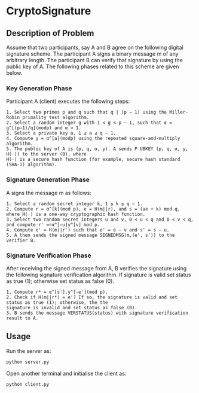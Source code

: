 # CryptoSignature

## Description of Problem
Assume that two participants, say A and B agree on the following digital signature scheme. The participant
A signs a binary message m of any arbitrary length. The participant B can verify that signature by using the
public key of A. The following phases related to this scheme are given below.

### Key Generation Phase
Participant A (client) executes the following steps:
```
1. Select two primes p and q such that q | (p − 1) using the Miller-Robin primality test algorithm.
2. Select a random integer g with 1 < g < p − 1, such that α = g^[(p−1)/q](modp) and α > 1.
3. Select a private key a, 1 ≤ a ≤ q − 1.
4. Compute y = α^[a](modp) using the repeated square-and-multiply algorithm.
5. The public key of A is (p, q, α, y). A sends P UBKEY (p, q, α, y, H(·)) to the server (B), where
H(·) is a secure hash function (for example, secure hash standard (SHA-1) algorithm).
```

### Signature Generation Phase
A signs the message m as follows:
```
1. Select a random secret integer k, 1 ≤ k ≤ q − 1.
2. Compute r = α^[k](mod p), e = H(m||r), and s = (ae + k) mod q, where H(·) is a one-way cryptographic hash function.
3. Select two random secret integers u and v, 0 < u < q and 0 < v < q, and compute r' =rα^[−u]y^[v] mod p.
4. Compute e' = H(m||r') such that e' = e − v and s' = s − u.
5. A then sends the signed message SIGNEDMSG(m,(e', s')) to the verifier B.
```

### Signature Verification Phase
After receiving the signed message from A, B verifies the signature using the following signature
verification algorithm. If signature is valid set status as true (1); otherwise set status as false (0).
```
1. Compute r* = α^[s'].y^[−e'](mod p).
2. Check if H(m||r*) = e'? If so, the signature is valid and set status as true (1); otherwise, the the
signature is invalid and set status as false (0).
3. B sends the message VERSTATUS(status) with signature verification result to A.
```

## Usage

Run the server as:
```python 
python server.py
```

Open another terminal and initialise the client as:
```python
python client.py
```
